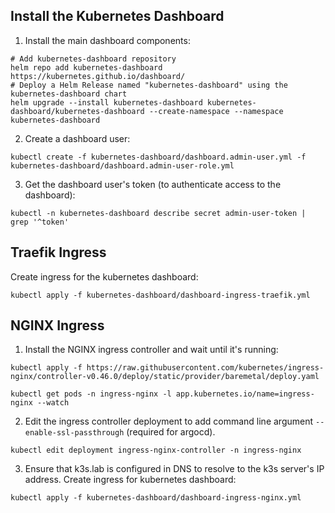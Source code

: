 ## Install the Kubernetes Dashboard

1. Install the main dashboard components:
```
# Add kubernetes-dashboard repository
helm repo add kubernetes-dashboard https://kubernetes.github.io/dashboard/
# Deploy a Helm Release named "kubernetes-dashboard" using the kubernetes-dashboard chart
helm upgrade --install kubernetes-dashboard kubernetes-dashboard/kubernetes-dashboard --create-namespace --namespace kubernetes-dashboard
```

2. Create a dashboard user:
```
kubectl create -f kubernetes-dashboard/dashboard.admin-user.yml -f kubernetes-dashboard/dashboard.admin-user-role.yml
```

3. Get the dashboard user's token (to authenticate access to the dashboard):
```
kubectl -n kubernetes-dashboard describe secret admin-user-token | grep '^token'
```

## Traefik Ingress

Create ingress for the kubernetes dashboard:
```
kubectl apply -f kubernetes-dashboard/dashboard-ingress-traefik.yml
```

## NGINX Ingress
1. Install the NGINX ingress controller and wait until it's running:
```
kubectl apply -f https://raw.githubusercontent.com/kubernetes/ingress-nginx/controller-v0.46.0/deploy/static/provider/baremetal/deploy.yaml

kubectl get pods -n ingress-nginx -l app.kubernetes.io/name=ingress-nginx --watch
```

2. Edit the ingress controller deployment to add command line argument `--enable-ssl-passthrough` (required for argocd).
```
kubectl edit deployment ingress-nginx-controller -n ingress-nginx
```

3. Ensure that k3s.lab is configured in DNS to resolve to the k3s server's IP address. Create ingress for kubernetes dashboard:
```
kubectl apply -f kubernetes-dashboard/dashboard-ingress-nginx.yml
```
